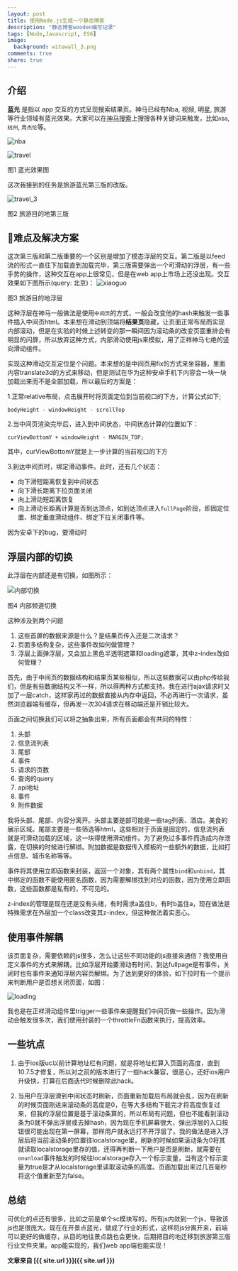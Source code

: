 ```yaml
---
layout: post
title: 使用Node.js生成一个静态博客
description: "静态博客wooden编写记录"
tags: [Node,Javascript, ES6]
image:
  background: witewall_3.png
comments: true
share: true
---
```


## 介绍

**蓝光** 是指以 app 交互的方式呈现搜索结果页。神马已经有Nba, 视频, 明星, 旅游等行业领域有蓝光效果。大家可以在[神马搜索](http://m.sm.cn)上搜搜各种关键词来触发，比如`nba`, `杭州`, `周杰伦`等。


<!--more-->

![nba](http://img4.tbcdn.cn/L1/461/1/e48a21bab66663cd653ebd4cb2ff9cf547933b1e.jpeg)

![travel](http://img3.tbcdn.cn/L1/461/1/d4f62472671604231ab16ac14f1e56414cb8c26a.jpeg)

图1 蓝光效果图

这次我接到的任务是旅游蓝光第三版的改版。

![travel_3](http://img1.tbcdn.cn/L1/461/1/b408a0af066a8fa8059e9ab8d84961bfd92d00fc.png)

图2 旅游目的地第三版

## 难点及解决方案

这次第三版和第二版重要的一个区别是增加了模态浮层的交互。第二版是以feed流的形式一直往下加载直到加载完毕，第三版需要弹出一个可滑动的浮层，有一些手势的操作，这种交互在app上很常见，但是在web app上市场上还没出现。交互效果如下图所示(query: 北京)：
![xiaoguo](http://img4.tbcdn.cn/L1/461/1/d2cf4768c410ff31278eb4a34262fb1c5536b51f.gif)

图3 旅游目的地浮层

这种浮层在神马一般做法是使用`中间页`的方式，一般会改变他的hash来触发一些事件插入中间页html。本来想在滑动到顶端将**结果页**隐藏，让页面正常布局而实现内部滚动，但是在实验的时候上述转变的那一瞬间因为滚动条的改变页面重排会有明显的闪屏，所以放弃这种方式，内部滑动使用js来模拟，用了正祥神马七绝的竖向滑动组件。

实现这种滑动交互定位是个问题。本来想的是中间页用fix的方式来坐容器，里面内容translate3d的方式来移动，但是测试在华为这种安卓手机下内容会一块一块加载出来而不是全部加载，所以最后的方案是：

1.正常relative布局，点击展开时将页面定位到当前视口的下方，计算公式如下;

```
bodyHeight - windowHeight - scrollTop
```

2.当中间页渲染完毕后，进入到中间状态，中间状态计算的位置如下：

```
curViewBottomY + windowHeight - MARGIN_TOP;
```

其中，curViewBottomY就是上一步计算的当前视口的下方

3.到达中间页时，绑定滑动事件。此时，还有几个状态：

* 向下滑短距离恢复到中间状态
* 向下滑长距离下拉页面关闭
* 向上滑动短距离恢复
* 向上滑动长距离计算是否到达顶点，如到达顶点进入`fullPage`阶段，即固定位置、绑定垂直滑动组件、绑定下拉关闭事件等。

因为安卓下的bug，要滑动时

## 浮层内部的切换

此浮层在内部还是有切换，如图所示：

![内部切换](http://ww1.sinaimg.cn/large/8ae515a4gw1ey9zz4ux85j2070066mxc.jpg)

图4 内部频道切换

这种涉及到两个问题

1. 这些首屏的数据来源是什么？是结果页传入还是二次请求？
2. 页面多结构复杂，这些事件改如何做管理？
3. 浮层上面弹浮层，又会加上黑色半透明遮罩和loading遮罩，其中z-index改如何管理？

首先，由于中间页的数据结构和结果页某些相似，所以这些数据可以由php传给我们，但是有些数据结构又不一样，所以得两种方式都支持。我在进行ajax请求时又加了一层catch，这样家再过的数据直接从内存中返回，不必再进行一次请求，虽然浏览器端有缓存，但再发一次304请求在移动端还是开销比较大。

页面之间切换我们可以将之抽象出来，所有页面都会有共同的特性：

1. 头部
2. 信息流列表
3. 尾部
4. 事件
5. 请求的页数
6. 查询的query
7. api地址
8. 事件
9. 附件数据

我将头部、尾部、内容分离开。头部主要是部可能是一些tag列表、酒店。美食的展示区域。尾部主要是一些筛选等html，这些相对于页面是固定的，信息流列表就是可滑动加载的区域，这一块得使用滑动组件。为了避免过多事件而造成内存泄露，在切换的时候进行解绑。附加数据是数据传入模板的一些额外的数据，比如打点信息、城市名称等等。

事件将其使用立即函数来封装，返回一个对象，其有两个属性`bind`和`unbind`，其中绑定的函数不能使用匿名函数，因为需要解绑找到对应的函数，因为使用立即函数，这些函数都是私有的，不可见的。

z-index的管理是现在还是没有头绪，有时需求a盖住b，有时b盖住a，现在做法是特殊需求在外层加一个class改变其z-index，但这种做法着实恶心。

## 使用事件解耦

该页面复杂，需要依赖的js很多，怎么让这些不同功能的js直接来通信？我使用自定义事件的方式来解耦，比如浮层开始要滑动有时间，到达fullpage是有事件，关闭时也有事件来通知浮层内容页解绑。为了达到更好的体验，如下拉时有一个提示来判断用户是否想关闭页面，如图：

![loading](http://img1.tbcdn.cn/L1/461/1/c444c62c4f623ea21fa257f7658ca319e9404667.gif)

我也是在正祥滑动组件里trigger一些事件来提醒我们中间页做一些操作。因为滑动会触发很多次，我们使用封装的一个throttleFn函数来执行，提高效率。

## 一些坑点

1. 由于ios版uc以前计算地址栏有问题，就是将地址栏算入页面的高度，直到10.7.5才修复，所以对之前的版本进行了一些hack兼容，很恶心，还好ios用户升级快，打算在后面迭代时候删除此hack。

2. 当用户在浮层滑到中间状态时刷新，页面重新加载后布局就会乱，因为在刷新的时候页面刚进来滚动条的高度是0，在等大多结构下载完才将高度恢复过来，但我的浮层位置是基于滚动条算的，所以布局有问题，但也不能看到滚动条为0就不弹出浮层或去掉hash，因为现在手机屏幕很大，弹出浮层的入口按钮很可能出现在第一屏幕，那样用户就永远打不开浮层了。我的做法是进入浮层后将当前滚动条的位置往localstorage里，刷新的时候如果滚动条为0将其就读取localstorage里存的值，还得再判断一下用户是否是刷新，就需要在`onunload`事件触发的时候往localstorage存入一个标示变量，当有这个标示变量为true是才从localstorage里读取滚动条的高度。页面加载出来过几百毫秒将这个值重新至为false。

## 总结

可优化的点还有很多，比如之前是单个sc模块写的，所有js内敛到一个js，导致该js也是很庞大。现在在开景点蓝光，做成了行业的形式，这样将js分离开来，前端可以更好的做缓存，从目的地往景点跳也会更快，后期把目的地迁移到旅游第三版行业文件夹里。app能实现的，我们web app端也能实现！




**文章来自 [{{ site.url }}]({{ site.url }})**